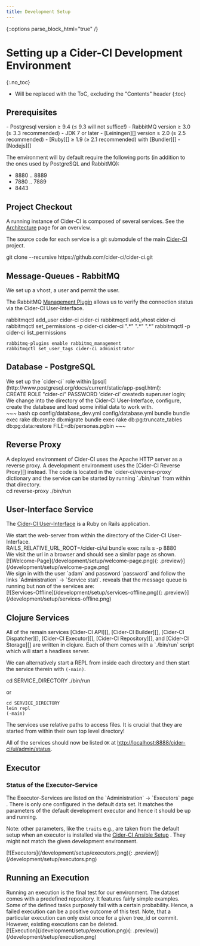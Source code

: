 ```yaml
---
title: Development Setup
---
```

{::options parse_block_html="true" /}


# Setting up a Cider-CI Development Environment 
{:.no_toc}

* Will be replaced with the ToC, excluding the "Contents" header
{:toc}


Prerequisites 
-------------

<div class="row"> <div class="col-md-6">
-   Postgresql version ≥ 9.4 (≤ 9.3 will not suffice!)
-   RabbitMQ version ≥ 3.0 (≥ 3.3 recommended)
-   JDK 7 or later
-   [Leiningen][] version ≥ 2.0 (≥ 2.5 recommended)
-   [Ruby][] ≥ 1.9 (≥ 2.1 recommended) with [Bundler][]
-   [Nodejs][]

The environment will by default require the following ports (in
addition to the ones used by PostgreSQL and RabbitMQ): 

* 8880 ‥ 8889
* 7880 ‥ 7889 
* 8443
</div> </div>


Project Checkout
---------------

<div class="row"> <div class="col-md-6">

A running instance of Cider-CI is composed of several services. See the
[Architecture](/development/architecture/) page for an overview. 

The source code for each service is a git submodule of the main
[Cider-CI](https://github.com/cider-ci/cider-ci) project. 

</div> <div class="col-md-6">
    git clone --recursive https://github.com/cider-ci/cider-ci.git
</div> </div>


Message-Queues - RabbitMQ
------------------------------------

<div class="row"> <div class="col-md-6">
We set up a vhost, a user and permit the user. 

The RabbitMQ [Management Plugin](https://www.rabbitmq.com/management.html)
allows us to verify the connection status via the Cider-CI User-Interface. 

</div> <div class="col-md-6">
    rabbitmqctl add_user cider-ci cider-ci
    rabbitmqctl add_vhost cider-ci
    rabbitmqctl set_permissions -p cider-ci cider-ci ".*"  ".*" ".*"
    rabbitmqctl -p cider-ci list_permissions

    rabbitmq-plugins enable rabbitmq_management
    rabbitmqctl set_user_tags cider-ci administrator
</div> </div>

Database - PostgreSQL
---------------------

<div class="row"> <div class="col-md-6">
We set up the `cider-ci` role within [psql](http://www.postgresql.org/docs/current/static/app-psql.html): 
</div> <div class="col-md-6">
    CREATE ROLE "cider-ci" PASSWORD 'cider-ci' createdb superuser login;
</div> </div>

<div class="row"> <div class="col-md-6">
We change into the directory of the Cider-CI User-Interface, 
configure, create the database and load some initial data to
work with. 
</div> <div class="col-md-6">
~~~ bash
cp config/database_dev.yml config/database.yml
bundle 
bundle exec rake db:create db:migrate
bundle exec rake db:pg:truncate_tables db:pg:data:restore FILE=db/personas.pgbin
~~~
</div> </div>


## Reverse Proxy 

<div class="row"> <div class="col-md-6">
A deployed environment of Cider-CI uses the Apache HTTP server as a reverse
proxy. A development environment uses the [Cider-CI Reverse Proxy][] instead.
The code is located in the `cider-ci/reverse-proxy` dictionary and the service
can be started by running `./bin/run` from within that directory. 


</div> <div class="col-md-6">
    cd reverse-proxy
    ./bin/run


</div> </div>


## User-Interface Service

The [Cider-CI User-Interface][] is a Ruby on Rails application. 

<div class="row"> <div class="col-md-6">
We start the web-server from within the directory of the Cider-CI User-Interface.
</div> <div class="col-md-6">
    RAILS_RELATIVE_URL_ROOT=/cider-ci/ui bundle exec rails s -p 8880
</div> </div>

<div class="row"> <div class="col-md-6">
We visit the url <http://localhost:8888/cider-ci/ui/public> in a browser and should see a similar page as shown.
</div> <div class="col-md-6">
[![Welcome-Page](/development/setup/welcome-page.png){: .preview}](/development/setup/welcome-page.png) 
</div> </div>

<div class="row"> <div class="col-md-6">
We sign in with the user `adam` and password `password` and follow the links
`Administration` → `Service stati`.
<http://localhost:8888/cider-ci/ui/admin/status> reveals that the message queue
is running but non of the services are:
</div> 
<div class="col-md-6">
[![Services-Offline](/development/setup/services-offline.png){: .preview}](/development/setup/services-offline.png) 
</div> </div>

## Clojure Services 

<div class="row"> <div class="col-md-6">
All of the remain services 
[Cider-CI API][],
[Cider-CI Builder][],
[Cider-CI Dispatcher][], 
[Cider-CI Executor][],
[Cider-CI Repository][], and 
[Cider-CI Storage][]
are written in clojure. Each of them comes with a `./bin/run` script which will
start a headless server.

We can alternatively start a REPL from inside each directory and then start the
service therein with `(-main)`. 
</div> <div class="col-md-6">
    cd SERVICE_DIRECTORY
    ./bin/run

or

    cd SERVICE_DIRECTORY
    lein repl
    (-main)
</div> </div>

<div class="alert alert-warning">
The services use relative paths to access files. 
It is crucial that they are started from within their 
own top level directory!
</div>


All of the services should now be listed `OK` at <http://localhost:8888/cider-ci/ui/admin/status>.


## Executor 

### Status of the Executor-Service 

<div class="row"> <div class="col-md-6">
The Executor-Services are listed on the `Administration` → `Executors` page
<http://localhost:8888/cider-ci/ui/admin/executors>. There is only one
configured in the default data set. It matches the parameters of the default
development executor and hence it should be up and running.

Note: other parameters, like the `traits` e.g., are taken from the default
setup when an executor is installed via the [Cider-CI Ansible Setup][] . They
might not match the given development environment.
</div> <div class="col-md-6">
[![Executors](/development/setup/executors.png){: .preview}](/development/setup/executors.png) 
</div> </div>


## Running an Execution 

<div class="row"> <div class="col-md-6">
Running an execution is the final test for our environment. The dataset comes
with a predefined repository. It features fairly simple examples. Some of the
defined tasks purposely fail with a certain probability. Hence, a failed
execution can be a positive outcome of this test. Note, that a particular
execution can only exist once for a given tree_id or commit. However, existing
executions can be deleted.

</div> <div class="col-md-6">
[![Execution](/development/setup/execution.png){: .preview}](/development/setup/execution.png) 
</div> </div>


  [Cider-CI API]: https://github.com/cider-ci/cider-ci_api
  [Cider-CI Ansible Setup]: https://github.com/cider-ci/cider-ci_ansible-setup
  [Cider-CI Builder]: https://github.com/cider-ci/cider-ci_builder
  [Cider-CI Dispatcher]: https://github.com/cider-ci/cider-ci_dispatcher
  [Cider-CI Executor]: https://github.com/cider-ci/cider-ci_executor
  [Cider-CI Repository]: https://github.com/cider-ci/cider-ci_repository
  [Cider-CI Reverse Proxy]: https://github.com/cider-ci/cider-ci_reverse-proxy
  [Cider-CI Storage]: https://github.com/cider-ci/cider-ci_storage
  [Cider-CI User-Interface]: https://github.com/cider-ci/cider-ci_user-interface

  [Bundler]: http://bundler.io/
  [Leiningen]: http://leiningen.org/
  [Nodejs]: http://nodejs.org/
  [Ruby]: https://www.ruby-lang.org/
  [rbenv]: https://github.com/sstephenson/rbenv
